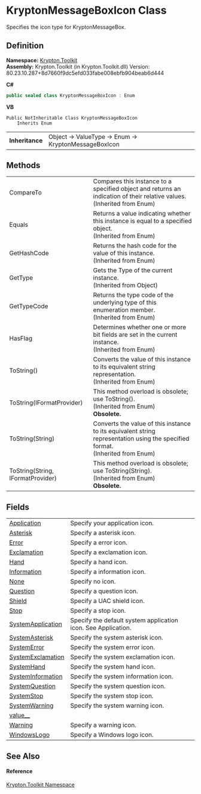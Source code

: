 # KryptonMessageBoxIcon Class


Specifies the icon type for KryptonMessageBox.



## Definition
**Namespace:** <a href="79d2eac2-21f4-54ff-7552-b20c33c30600.md">Krypton.Toolkit</a>  
**Assembly:** Krypton.Toolkit (in Krypton.Toolkit.dll) Version: 80.23.10.287+8d7660f9dc5efd033fabe008ebfb904beab6d444

**C#**
``` C#
public sealed class KryptonMessageBoxIcon : Enum
```
**VB**
``` VB
Public NotInheritable Class KryptonMessageBoxIcon
	Inherits Enum
```

<table><tr><td><strong>Inheritance</strong></td><td>Object  →  ValueType  →  Enum  →  KryptonMessageBoxIcon</td></tr>
</table>



## Methods
<table>
<tr>
<td>CompareTo</td>
<td>Compares this instance to a specified object and returns an indication of their relative values.<br />(Inherited from Enum)</td></tr>
<tr>
<td>Equals</td>
<td>Returns a value indicating whether this instance is equal to a specified object.<br />(Inherited from Enum)</td></tr>
<tr>
<td>GetHashCode</td>
<td>Returns the hash code for the value of this instance.<br />(Inherited from Enum)</td></tr>
<tr>
<td>GetType</td>
<td>Gets the Type of the current instance.<br />(Inherited from Object)</td></tr>
<tr>
<td>GetTypeCode</td>
<td>Returns the type code of the underlying type of this enumeration member.<br />(Inherited from Enum)</td></tr>
<tr>
<td>HasFlag</td>
<td>Determines whether one or more bit fields are set in the current instance.<br />(Inherited from Enum)</td></tr>
<tr>
<td>ToString()</td>
<td>Converts the value of this instance to its equivalent string representation.<br />(Inherited from Enum)</td></tr>
<tr>
<td>ToString(IFormatProvider)</td>
<td>This method overload is obsolete; use ToString().<br />(Inherited from Enum)<br /><strong>Obsolete.</strong></td></tr>
<tr>
<td>ToString(String)</td>
<td>Converts the value of this instance to its equivalent string representation using the specified format.<br />(Inherited from Enum)</td></tr>
<tr>
<td>ToString(String, IFormatProvider)</td>
<td>This method overload is obsolete; use ToString(String).<br />(Inherited from Enum)<br /><strong>Obsolete.</strong></td></tr>
</table>

## Fields
<table>
<tr>
<td><a href="7e666790-c83f-9fa8-02b8-6587ae15f586.md">Application</a></td>
<td>Specify your application icon.</td></tr>
<tr>
<td><a href="61531f1a-67e3-b142-72a3-92ccf6a1e384.md">Asterisk</a></td>
<td>Specify a asterisk icon.</td></tr>
<tr>
<td><a href="48bf7c8c-7a80-76ef-392d-a3a013559233.md">Error</a></td>
<td>Specify a error icon.</td></tr>
<tr>
<td><a href="8a3cb0b0-fa37-0e87-7e1d-c5822ae23632.md">Exclamation</a></td>
<td>Specify a exclamation icon.</td></tr>
<tr>
<td><a href="9b84cfdd-ee4e-5692-ddea-e971a93626c9.md">Hand</a></td>
<td>Specify a hand icon.</td></tr>
<tr>
<td><a href="ba1d4cae-ff7b-13dd-067e-3515d9896137.md">Information</a></td>
<td>Specify a information icon.</td></tr>
<tr>
<td><a href="c1cb519e-373c-cb17-3dd9-d4488890362a.md">None</a></td>
<td>Specify no icon.</td></tr>
<tr>
<td><a href="7b836ca4-9a6a-75c3-fc9f-8c3ba5458cf4.md">Question</a></td>
<td>Specify a question icon.</td></tr>
<tr>
<td><a href="bf5c4c9e-6393-b5d3-f21c-8d1e8dad679b.md">Shield</a></td>
<td>Specify a UAC shield icon.</td></tr>
<tr>
<td><a href="436fe7a6-af3d-c3ed-120e-8969af0bdd6e.md">Stop</a></td>
<td>Specify a stop icon.</td></tr>
<tr>
<td><a href="72405c6e-7c98-2ad9-6c1c-5c39590ac136.md">SystemApplication</a></td>
<td>Specify the default system application icon. See Application.</td></tr>
<tr>
<td><a href="090d63ed-9e56-7006-dffe-ef39dbb1bf27.md">SystemAsterisk</a></td>
<td>Specify the system asterisk icon.</td></tr>
<tr>
<td><a href="2e0abf41-1ba5-0a4f-504b-9cf8b29cf55e.md">SystemError</a></td>
<td>Specify the system error icon.</td></tr>
<tr>
<td><a href="ab7d39ee-b692-5337-93b1-ea6c1d14c5b9.md">SystemExclamation</a></td>
<td>Specify the system exclamation icon.</td></tr>
<tr>
<td><a href="b9939dc3-592a-d636-9d58-142893f8b5fd.md">SystemHand</a></td>
<td>Specify the system hand icon.</td></tr>
<tr>
<td><a href="3321d6f3-d234-96dd-55d7-ab8777dcf6d0.md">SystemInformation</a></td>
<td>Specify the system information icon.</td></tr>
<tr>
<td><a href="eeed3867-42a8-b8ea-54eb-a39186233f0b.md">SystemQuestion</a></td>
<td>Specify the system question icon.</td></tr>
<tr>
<td><a href="4f237023-38a5-e0b0-8051-5617f9e7ee13.md">SystemStop</a></td>
<td>Specify the system stop icon.</td></tr>
<tr>
<td><a href="ceae29c1-f78a-a17e-868d-deb502b4ee0b.md">SystemWarning</a></td>
<td>Specify the system warning icon.</td></tr>
<tr>
<td><a href="f75092aa-74f4-6b3e-a33d-c3e7c9c727d6.md">value__</a></td>
<td> </td></tr>
<tr>
<td><a href="87c02c1f-6ee5-19a1-933a-af3ba334c495.md">Warning</a></td>
<td>Specify a warning icon.</td></tr>
<tr>
<td><a href="7ebe2aee-8916-d5f7-0f2c-7e197017c183.md">WindowsLogo</a></td>
<td>Specify a Windows logo icon.</td></tr>
</table>

## See Also


#### Reference
<a href="79d2eac2-21f4-54ff-7552-b20c33c30600.md">Krypton.Toolkit Namespace</a>  
